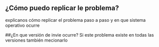 ## ¿Cómo puedo replicar le problema?
explicanos cómo replicar el problema paso a paso y en que sistema operativo ocurre

##¿En que versión de invie ocurre?
Si este problema existe en todas las versiones también mecionarlo 
